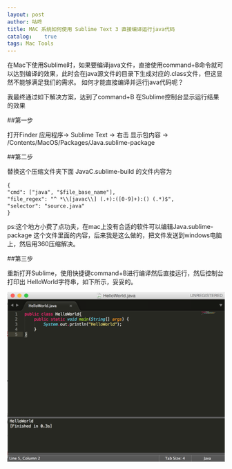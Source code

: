 ```yaml
---
layout: post
author: 咕咚
title: MAC 系统如何使用 Sublime Text 3 直接编译运行java代码
catalog:    true
tags: Mac Tools
---
```

在Mac下使用Sublime时，如果要编译java文件，直接使用command+B命令就可以达到编译的效果，此时会在java源文件的目录下生成对应的.class文件，但这显然不能够满足我们的需求。
如何才能直接编译并运行java代码呢？


我最终通过如下解决方案，达到了command+B 在Sublime控制台显示运行结果的效果


##第一步

打开Finder 应用程序-> Sublime Text -> 右击 显示包内容 -> /Contents/MacOS/Packages/Java.sublime-package

##第二步

替换这个压缩文件夹下面 JavaC.sublime-build 的文件内容为

    {
    "cmd": ["java", "$file_base_name"],
    "file_regex": "^ *\\[javac\\] (.+):([0-9]+):() (.*)$",
    "selector": "source.java"
    }

ps:这个地方小费了点功夫，在mac上没有合适的软件可以编辑Java.sublime-package 这个文件里面的内容，后来我是这么做的，把文件发送到windows电脑上，然后用360压缩解决。

##第三步  

 重新打开Sublime，使用快捷键command+B进行编译然后直接运行，然后控制台打印出 HelloWorld字符串，如下所示，妥妥的。

 ![运行成功](/assets/sublime_java.png "运行成功效果图")
